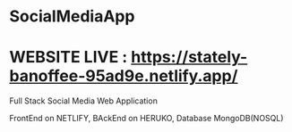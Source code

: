 # SocialMediaApp
# WEBSITE LIVE : https://stately-banoffee-95ad9e.netlify.app/
Full Stack Social Media Web Application

FrontEnd on NETLIFY,
BAckEnd on HERUKO,
Database MongoDB(NOSQL)
